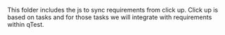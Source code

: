 This folder includes the js to sync requirements from click up. Click up is based on tasks and for those tasks we will integrate with requirements within qTest. 
